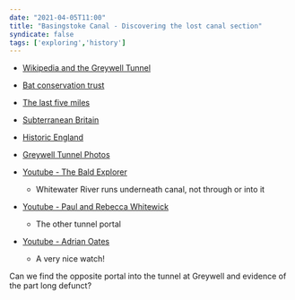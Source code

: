 ```yaml
---
date: "2021-04-05T11:00"
title: "Basingstoke Canal - Discovering the lost canal section"
syndicate: false
tags: ['exploring','history']
---
```


- [Wikipedia and the Greywell Tunnel](https://en.wikipedia.org/wiki/Greywell_Tunnel)

- [Bat conservation trust](http://batconservationtrust.blogspot.com/2018/03/bats-in-greywell-tunnel-hampshire.html?m=1)

- [The last five miles](https://basingstoke-canal.org.uk/about/the-canal/the-last-5-miles/)

- [Subterranean Britain](https://www.subbrit.org.uk/sites/greywell-tunnel-basingstoke-canal/)

- [Historic England](https://historicengland.org.uk/listing/the-list/list-entry/1339863)

- [Greywell Tunnel Photos](https://www.flickr.com/photos/johnspooner/5782255998)

- [Youtube - The Bald Explorer](https://m.youtube.com/watch?v=09Yz1pruGHc)
	- Whitewater River runs underneath canal, not through or into it

- [Youtube - Paul and Rebecca Whitewick](https://m.youtube.com/watch?v=V2nmizr9JHU)
	- The other tunnel portal

- [Youtube - Adrian Oates](https://m.youtube.com/watch?v=R01kAJ0CRAk)
	- A very nice watch!

Can we find the opposite portal into the tunnel at Greywell and evidence of the part long defunct?
